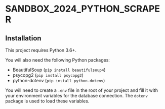 # SANDBOX_2024_PYTHON_SCRAPER

## Installation

This project requires Python 3.6+.

You will also need the following Python packages:

<!-- - Selenium (`pip install selenium`) -->

- BeautifulSoup (`pip install beautifulsoup4`)
- psycopg2 (`pip install psycopg2`)
- python-dotenv (`pip install python-dotenv`)

<!-- This project also uses ChromeDriver for Selenium. Follow the instructions [here](https://sites.google.com/a/chromium.org/chromedriver/getting-started) to install ChromeDriver for your operating system. -->

You will need to create a `.env` file in the root of your project and fill it with your environment variables for the database connection. The `dotenv` package is used to load these variables.
